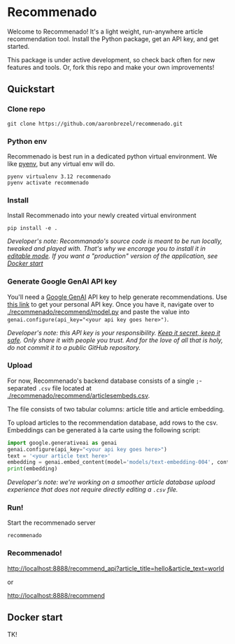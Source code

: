 # Recommenado

Welcome to Recommenado! It's a light weight, run-anywhere article recommendation tool. Install the Python package, get an API key, and get started. 

This package is under active development, so check back often for new features and tools. Or, fork this repo and make your own improvements! 

## Quickstart

### Clone repo

```
git clone https://github.com/aaronbrezel/recommenado.git
```

### Python env

Recommenado is best run in a dedicated python virtual environment. We like [pyenv](https://github.com/pyenv/pyenv), but any virtual env will do.

```
pyenv virtualenv 3.12 recommenado
pyenv activate recommenado
```

### Install

Install Recommenado into your newly created virtual environment
```
pip install -e .
```

*Developer's note: Recommanado's source code is meant to be run locally, tweaked and played with. That's why we encorage you to install it in [editable mode](https://setuptools.pypa.io/en/latest/userguide/development_mode.html#development-mode-a-k-a-editable-installs). If you want a "production" version of the application, see [Docker start](#docker-start)*

### Generate Google GenAI API key

You'll need a [Google GenAI](https://ai.google.dev/gemini-api/docs) API key to help generate recommendations. Use [this link](https://aistudio.google.com/app/apikey) to get your personal API key. Once you have it, navigate over to [./recommenado/recommend/model.py](./recommenado/recommend/model.py) and paste the value into `genai.configure(api_key="<your api key goes here>")`. 

*Developer's note: this API key is your responsibility. [Keep it secret, keep it safe](https://towardsdatascience.com/how-you-can-and-why-you-should-secure-your-api-keys-e433acc2f22d). Only share it with people you trust. And for the love of all that is holy, do not commit it to a public GitHub repository.*

### Upload

For now, Recommenado's backend database consists of a single `;`-separated `.csv` file located at [./recommenado/recommend/articlesembeds.csv](./recommenado/recommend/articlesembeds.csv). 

The file consists of two tabular columns: article title and article embedding.

To upload articles to the recommendation database, add rows to the csv. Embeddings can be generated à la carte using the following script:

```Python
import google.generativeai as genai
genai.configure(api_key="<your api key goes here>")
text = '<your article text here>'
embedding = genai.embed_content(model='models/text-embedding-004', content=text, task_type='models/text-embedding-004')['embedding']
print(embedding)
```

*Developer's note: we're working on a smoother article database upload experience that does not require directly editing a `.csv` file.*

### Run!

Start the recommenado server
```
recommenado
```

### Recommenado!

[http://localhost:8888/recommend_api?article_title=hello&article_text=world](http://localhost:8888/recommend_api?article_title=hello&article_text=world)

or 

[http://localhost:8888/recommend](http://localhost:8888/recommend)


## Docker start

TK!